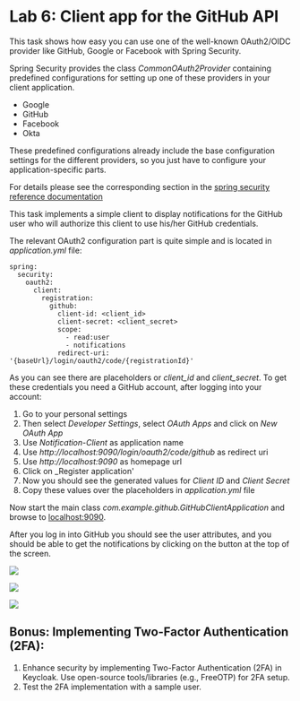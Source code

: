 # Lab 6: Client app for the GitHub API

This task shows how easy you can use one of the well-known OAuth2/OIDC provider like GitHub, Google or Facebook with Spring Security.

Spring Security provides the class _CommonOAuth2Provider_ containing predefined configurations for setting up one of these providers in your client application.

* Google
* GitHub
* Facebook
* Okta 

These predefined configurations already include the base configuration settings for the different providers, so you just have to configure your application-specific parts.

For details please see the corresponding section in the [spring security reference documentation](https://docs.spring.io/spring-security/site/docs/current/reference/htmlsingle/#oauth2login-common-oauth2-provider)

This task implements a simple client to display notifications for the GitHub user who will authorize this client to use his/her GitHub credentials.

The relevant OAuth2 configuration part is quite simple and is located in
_application.yml_ file:

```
spring:
  security:
    oauth2:
      client:
        registration:
          github:
            client-id: <client_id>
            client-secret: <client_secret>
            scope:
              - read:user
              - notifications
            redirect-uri: '{baseUrl}/login/oauth2/code/{registrationId}'
```

As you can see there are placeholders or _client_id_ and _client_secret_.
To get these credentials you need a GitHub account, after logging into your account:

1. Go to your personal settings 
2. Then select _Developer Settings_, select _OAuth Apps_ and click on _New OAuth App_
3. Use _Notification-Client_ as application name
4. Use _http://localhost:9090/login/oauth2/code/github_ as redirect uri
5. Use _http://localhost:9090_ as homepage url
6. Click on _Register application'
7. Now you should see the generated values for _Client ID_ and _Client Secret_
8. Copy these values over the placeholders in _application.yml_ file

Now start the main class _com.example.github.GitHubClientApplication_ and 
browse to [localhost:9090](http://localhost:9090). 

After you log in into GitHub you should see the user attributes, and you should be able to get the notifications by clicking on the button at the top of the screen.


![](https://i.imgur.com/hAyAZGu.png)

![](https://i.imgur.com/MrTz0X1.png)

![](https://i.imgur.com/CTBArOn.png)


## Bonus: Implementing Two-Factor Authentication (2FA):

1. Enhance security by implementing Two-Factor Authentication (2FA) in Keycloak. Use open-source tools/libraries (e.g., FreeOTP) for 2FA setup.
2. Test the 2FA implementation with a sample user.

